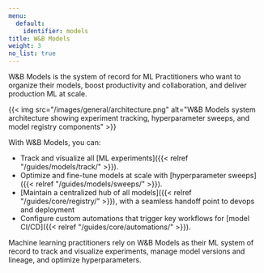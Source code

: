 ```yaml
---
menu:
  default:
    identifier: models
title: W&B Models
weight: 3
no_list: true
---
```


W&B Models is the system of record for ML Practitioners who want to organize their models, boost productivity and collaboration, and deliver production ML at scale. 

{{< img src="/images/general/architecture.png" alt="W&B Models system architecture showing experiment tracking, hyperparameter sweeps, and model registry components" >}}

With W&B Models, you can: 

- Track and visualize all [ML experiments]({{< relref "/guides/models/track/" >}}).
- Optimize and fine-tune models at scale with [hyperparameter sweeps]({{< relref "/guides/models/sweeps/" >}}).
- [Maintain a centralized hub of all models]({{< relref "/guides/core/registry/" >}}), with a seamless handoff point to devops and deployment
- Configure custom automations that trigger key workflows for [model CI/CD]({{< relref "/guides/core/automations/" >}}).

Machine learning practitioners rely on W&B Models as their ML system of record to track and visualize experiments, manage model versions and lineage, and optimize hyperparameters.